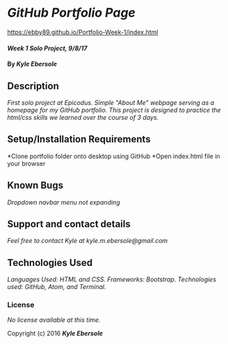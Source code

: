 # _GitHub Portfolio Page_

https://ebby89.github.io/Portfolio-Week-1/index.html

#### _Week 1 Solo Project, 9/8/17_

#### By _Kyle Ebersole_

## Description

_First solo project at Epicodus. Simple "About Me" webpage serving as a homepage for my GitHub portfolio. This project is designed to practice the html/css skills we learned over the course of 3 days._

## Setup/Installation Requirements

*Clone portfolio folder onto desktop using GitHub
*Open index.html file in your browser

## Known Bugs

_Dropdown navbar menu not expanding_

## Support and contact details

_Feel free to contact Kyle at kyle.m.ebersole@gmail.com_

## Technologies Used

_Languages Used: HTML and CSS. 
Frameworks: Bootstrap. 
Technologies used: GitHub, Atom, and Terminal._

### License

*No license available at this time.*

Copyright (c) 2016 **_Kyle Ebersole_**


